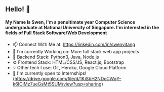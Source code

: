 ## Hello! 👋

#### My Name Is Swen, I'm a penultimate year Computer Science undergraduate at National University of Singapore. I'm interested in the fields of Full Stack Software/Web Development 
<!--
**EssWhyy/EssWhyy** is a ✨ _special_ ✨ repository because its `README.md` (this file) appears on your GitHub profile. -->

- 📫 Connect With Me at: https://linkedin.com/in/swenyitang
- 🔭 I’m currently Working on: More full stack web app projects
- 🌱 Backend Stack: Python3, Java, Node.js
- ⚙️ Frontend Stack: HTML/CSS/JS, React.js, Bootstrap
- 💡 Other tech I use: Git, Heroku, Google Cloud Platform
- 💬 I'm currently open to Internships! (https://drive.google.com/file/d/1KiSbH2NDcCWqY-k6IOiMz7ueGsMt5SUM/view?usp=sharing)
